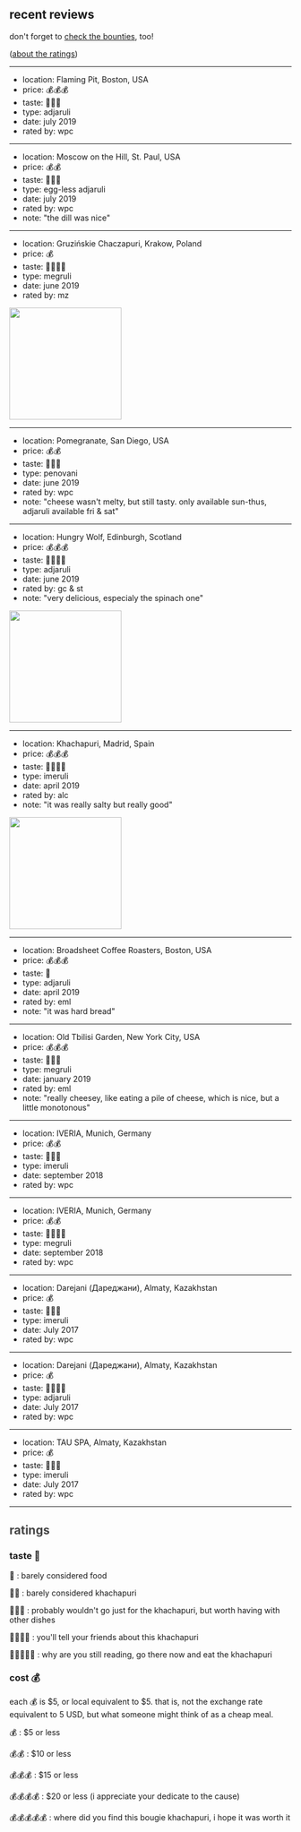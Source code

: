 <h2>recent reviews</h2>

don't forget to [check the bounties](/bounties), too!

([about the ratings](#about-the-ratings))

----

* location: Flaming Pit, Boston, USA
* price: 💰💰💰
* taste: 💛💛💛
* type: adjaruli
* date: july 2019
* rated by: wpc

----

* location: Moscow on the Hill, St. Paul, USA
* price: 💰💰
* taste: 💛💛💛
* type: egg-less adjaruli
* date: july 2019
* rated by: wpc
* note: "the dill was nice"

----

* location: Gruzińskie Chaczapuri, Krakow, Poland
* price: 💰
* taste: 💛💛💛💛
* type: megruli
* date: june 2019
* rated by: mz

<img width="200" src="/images/khachapuri_krakow.png"/>

----

* location: Pomegranate, San Diego, USA
* price: 💰💰
* taste: 💛💛💛
* type: penovani
* date: june 2019
* rated by: wpc
* note: "cheese wasn't melty, but still tasty. only available sun-thus, adjaruli available fri & sat"

----

* location: Hungry Wolf, Edinburgh, Scotland
* price: 💰💰💰
* taste: 💛💛💛💛
* type: adjaruli
* date: june 2019
* rated by: gc & st
* note: "very delicious, especialy the spinach one"

<img width="200" src="/images/khachapuri_edinburgh.jpg"/>

----

* location: Khachapuri, Madrid, Spain
* price: 💰💰💰
* taste: 💛💛💛💛
* type: imeruli
* date: april 2019
* rated by: alc
* note: "it was really salty but really good"

<img width="200" src="/images/khachapuri_madrid.jpg"/>

----

* location: Broadsheet Coffee Roasters, Boston, USA
* price: 💰💰💰
* taste: 💛
* type: adjaruli
* date: april 2019
* rated by: eml
* note: "it was hard bread"

----

* location: Old Tbilisi Garden, New York City, USA
* price: 💰💰💰
* taste: 💛💛💛
* type: megruli
* date: january 2019
* rated by: eml
* note: "really cheesey, like eating a pile of cheese, which is nice, but a little monotonous"

----

* location: IVERIA, Munich, Germany
* price: 💰💰
* taste: 💛💛💛
* type: imeruli
* date: september 2018
* rated by: wpc

----

* location: IVERIA, Munich, Germany
* price: 💰💰
* taste: 💛💛💛💛
* type: megruli
* date: september 2018
* rated by: wpc

----

* location: Darejani (Дареджани), Almaty, Kazakhstan
* price: 💰
* taste: 💛💛💛
* type: imeruli
* date: July 2017
* rated by: wpc

----

* location: Darejani (Дареджани), Almaty, Kazakhstan
* price: 💰
* taste: 💛💛💛💛
* type: adjaruli
* date: July 2017
* rated by: wpc

----

* location: TAU SPA, Almaty, Kazakhstan
* price: 💰
* taste: 💛💛💛
* type: imeruli
* date: July 2017
* rated by: wpc

----

<a id="about-the-ratings" style="color:#444;"><h2>ratings</h2></a>

<h3>taste 💛</h3>

💛
: barely considered food

💛💛
: barely considered khachapuri

💛💛💛
: probably wouldn't go just for the khachapuri, but worth having with other dishes

💛💛💛💛
: you'll tell your friends about this khachapuri

💛💛💛💛💛
: why are you still reading, go there now and eat the khachapuri

<h3>cost 💰</h3>

each 💰 is $5, or local equivalent to $5. that is, not the exchange rate equivalent to 5 USD, but what someone might think of as a cheap meal.

💰
: $5 or less

💰💰
: $10 or less

💰💰💰
: $15 or less

💰💰💰💰
: $20 or less (i appreciate your dedicate to the cause)

💰💰💰💰💰
: where did you find this bougie khachapuri, i hope it was worth it
